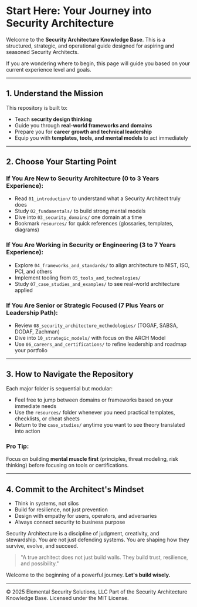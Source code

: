 # Start Here: Your Journey into Security Architecture

Welcome to the **Security Architecture Knowledge Base**. This is a structured, strategic, and operational guide designed for aspiring and seasoned Security Architects.

If you are wondering where to begin, this page will guide you based on your current experience level and goals.

---

## 1. Understand the Mission
This repository is built to:
- Teach **security design thinking**
- Guide you through **real-world frameworks and domains**
- Prepare you for **career growth and technical leadership**
- Equip you with **templates, tools, and mental models** to act immediately

---

## 2. Choose Your Starting Point

### If You Are **New to Security Architecture (0 to 3 Years Experience):**
- Read `01_introduction/` to understand what a Security Architect truly does
- Study `02_fundamentals/` to build strong mental models
- Dive into `03_security_domains/` one domain at a time
- Bookmark `resources/` for quick references (glossaries, templates, diagrams)

### If You Are **Working in Security or Engineering (3 to 7 Years Experience):**
- Explore `04_frameworks_and_standards/` to align architecture to NIST, ISO, PCI, and others
- Implement tooling from `05_tools_and_technologies/`
- Study `07_case_studies_and_examples/` to see real-world architecture applied

### If You Are **Senior or Strategic Focused (7 Plus Years or Leadership Path):**
- Review `08_security_architecture_methodologies/` (TOGAF, SABSA, DODAF, Zachman)
- Dive into `10_strategic_models/` with focus on the ARCH Model
- Use `06_careers_and_certifications/` to refine leadership and roadmap your portfolio

---

## 3. How to Navigate the Repository
Each major folder is sequential but modular:
- Feel free to jump between domains or frameworks based on your immediate needs
- Use the `resources/` folder whenever you need practical templates, checklists, or cheat sheets
- Return to the `case_studies/` anytime you want to see theory translated into action

### Pro Tip:
Focus on building **mental muscle first** (principles, threat modeling, risk thinking) before focusing on tools or certifications.

---

## 4. Commit to the Architect's Mindset
- Think in systems, not silos
- Build for resilience, not just prevention
- Design with empathy for users, operators, and adversaries
- Always connect security to business purpose

Security Architecture is a discipline of judgment, creativity, and stewardship.
You are not just defending systems. You are shaping how they survive, evolve, and succeed.

> "A true architect does not just build walls. They build trust, resilience, and possibility."

Welcome to the beginning of a powerful journey.
**Let's build wisely.**


---
© 2025 Elemental Security Solutions, LLC
Part of the Security Architecture Knowledge Base.
Licensed under the MIT License.
